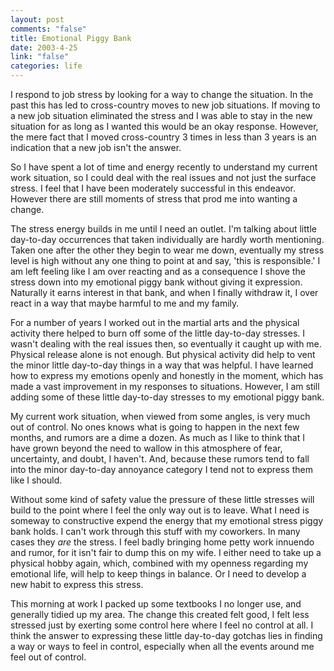 ```yaml
--- 
layout: post
comments: "false"
title: Emotional Piggy Bank
date: 2003-4-25
link: "false"
categories: life
---
```

I respond to job stress by looking for a way to change the situation. In the past this has led to cross-country moves to new job situations. If moving to a new job situation eliminated the stress and I was able to stay in the new situation for as long as I wanted this would be an okay response. However, the mere fact that I moved cross-country 3 times in less than 3 years is an indication that a new job isn't the answer.

So I have spent a lot of time and energy recently to understand my current work situation, so I could deal with the real issues and not just the surface stress. I feel that I have been moderately successful in this endeavor. However there are still moments of stress that prod me into wanting a change.

The stress energy builds in me until I need an outlet. I'm talking about little day-to-day occurrences that taken individually are hardly worth mentioning. Taken one after the other they begin to wear me down, eventually my stress level is high without any one thing to point at and say, 'this is responsible.' I am left feeling like I am over reacting and as a consequence I shove the stress down into my emotional piggy bank without giving it expression. Naturally it earns interest in that bank, and when I finally withdraw it, I over react in a way that maybe harmful to me and my family.

For a number of years I worked out in the martial arts and the physical activity there helped to burn off some of the little day-to-day stresses. I wasn't dealing with the real issues then, so eventually it caught up with me. Physical release alone is not enough. But physical activity did help to vent the minor little day-to-day things in a way that was helpful. I have learned how to express my emotions openly and honestly in the moment, which has made a vast improvement in my responses to situations. However, I am still adding some of these little day-to-day stresses to my emotional piggy bank.

My current work situation, when viewed from some angles, is very much out of control. No ones knows what is going to happen in the next few months, and rumors are a dime a dozen. As much as I like to think that I have grown beyond the need to wallow in this atmosphere of fear, uncertainty, and doubt, I haven't. And, because these rumors tend to fall into the minor day-to-day annoyance category I tend not to express them like I should.

Without some kind of safety value the pressure of these little stresses will build to the point where I feel the only way out is to leave. What I need is someway to constructive expend the energy that my emotional stress piggy bank holds. I can't work through this stuff with my coworkers. In many cases they <em>are</em> the stress. I feel badly bringing home petty work innuendo and rumor, for it isn't fair to dump this on my wife. I either need to take up a physical hobby again, which, combined with my openness regarding my emotional life, will help to keep things in balance. Or I need to develop a new habit to express this stress.

This morning at work I packed up some textbooks I no longer use, and generally tidied up my area. The change this created felt good, I felt less stressed just by exerting some control here where I feel no control at all. I think the answer to expressing these little day-to-day gotchas lies in finding a way or ways to feel in control, especially when all the events around me feel out of control.
